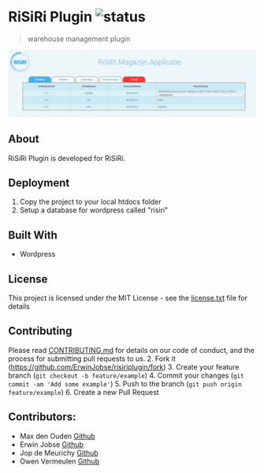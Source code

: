 # RiSiRi Plugin ![status](https://travis-ci.com/ErwinJobse/risiriplugin.svg?branch=beta)
> warehouse management plugin

![](risiri.PNG)

## About
RiSiRi Plugin is developed for RiSiRi. 


## Deployment
1. Copy the project to your local htdocs folder
2. Setup a database for wordpress called "risiri"

## Built With
* Wordpress


## License
This project is licensed under the MIT License - see the [license.txt](license.txt) file for details

## Contributing
Please read [CONTRIBUTING.md](CONTRIBUTING.md) for details on our code of conduct, and the process for submitting pull requests to us.
2. Fork it (<https://github.com/ErwinJobse/risiriplugin/fork>)
3. Create your feature branch (`git checkout -b feature/example`)
4. Commit your changes (`git commit -am 'Add some example'`)
5. Push to the branch (`git push origin feature/example`)
6. Create a new Pull Request

## Contributors: 
* Max den Ouden [Github](https://github.com/MextroNL)
* Erwin Jobse [Github](https://github.com/ErwinJobse)
* Jop de Meurichy [Github](https://github.com/jopdm)
* Owen Vermeulen [Github](https://github.com/gitjehub12)
